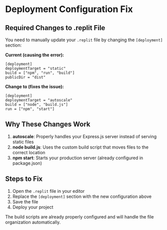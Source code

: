 # Deployment Configuration Fix

## Required Changes to .replit File

You need to manually update your `.replit` file by changing the `[deployment]` section:

**Current (causing the error):**
```
[deployment]
deploymentTarget = "static"
build = ["npm", "run", "build"]
publicDir = "dist"
```

**Change to (fixes the issue):**
```
[deployment]
deploymentTarget = "autoscale"
build = ["node", "build.js"]
run = ["npm", "start"]
```

## Why These Changes Work

1. **autoscale**: Properly handles your Express.js server instead of serving static files
2. **node build.js**: Uses the custom build script that moves files to the correct location
3. **npm start**: Starts your production server (already configured in package.json)

## Steps to Fix

1. Open the `.replit` file in your editor
2. Replace the `[deployment]` section with the new configuration above
3. Save the file
4. Deploy your project

The build scripts are already properly configured and will handle the file organization automatically.